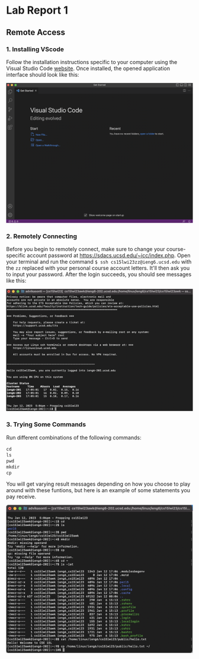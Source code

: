 # Lab Report 1

##  Remote Access

### 1. Installing VScode

Follow the installation instructions specific to your computer using the Visual Studio Code 
[website](https://code.visualstudio.com/). 
Once installed, the opened application interface should look like this:

![Image1.png](https://raw.githubusercontent.com/advikasonti/cse15l-lab-reports/main/Image1.png)

### 2. Remotely Connecting

Before you begin to remotely connect, make sure to change your course-specific account password at https://sdacs.ucsd.edu/~icc/index.php. Open your terminal and run the command `$ ssh cs15lwi23zz@ieng6.ucsd.edu` with the `zz` replaced with your personal course account letters. It'll then ask you to input your password. After the login succeeds, you should see messages like this: 

![Image2.png](https://raw.githubusercontent.com/advikasonti/cse15l-lab-reports/main/Image2.png)

### 3. Trying Some Commands

Run different combinations of the following commands:
```
cd
ls
pwd
mkdir
cp
```
You will get varying result messages depending on how you choose to play around with these funtions, but here is an example of some statements you pay receive. 

![Image3.png](https://raw.githubusercontent.com/advikasonti/cse15l-lab-reports/main/Image3.png)





